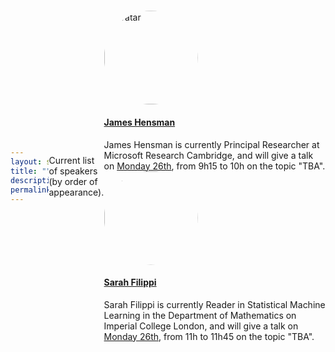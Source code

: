 ```yaml
---
layout: single
title: ""
description: "LIKE23's speakers"
permalink: /speakers2/
---
```

<style type="text/css">
body{
height: 100vh;
display: flex;
justify-content: center;
align-items: center; }
img{
width: 150px;
clip-path: circle(); }
</style>

Current list of speakers (by order of appearance).

  <div class="container">
    <div class="row">
        <div class="col-md-6">
            <div class="media">
              <div class="media-left">
                <a href="#">
                  <img class="media-object" src="https://scholar.googleusercontent.com/citations?view_op=medium_photo&user=l8dX3ssAAAAJ&citpid=6" alt="avatar">
                </a>
              </div>
              <div class="media-body">
                <h4 class="media-heading"> <a href="https://scholar.google.com/citations?user=l8dX3ssAAAAJ&hl=en" target="_blank">James Hensman</a></h4>
                James Hensman is currently Principal Researcher at Microsoft Research Cambridge, and will give a talk on <a href="/program/#monday-26th-june-2023" target="_blank">Monday 26th</a>, from 9h15 to 10h on the topic "TBA".
              </div>
            </div>
        </div>
        <div class="col-md-6">
            <div class="media">
              <div class="media-left">
                <a href="#">
                  <img class="media-object" src="https://www.imperial.ac.uk/ImageCropToolT4/imageTool/uploaded-images/202107-sarahfilippi-light_1633525060018_x1.jpg" alt="...">
                </a>
              </div>
              <div class="media-body">
                <h4 class="media-heading"><a href="https://www.imperial.ac.uk/people/s.filippi" target="_blank">Sarah Filippi</a> </h4>
                Sarah Filippi is currently Reader in Statistical Machine Learning in the Department of Mathematics on Imperial College London, and will give a talk on <a href="/program/#monday-26th-june-2023" target="_blank">Monday 26th</a>, from 11h to 11h45 on the topic "TBA".
              </div>
            </div>
        </div>
    </div>
</div>
 
 


